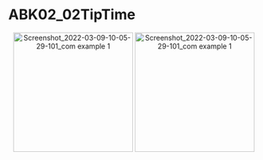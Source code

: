 # ABK02_02TipTime

<p align="center">
<img width="240" alt="Screenshot_2022-03-09-10-05-29-101_com example 1" src="https://user-images.githubusercontent.com/32328761/168967705-b226b4e5-27da-4c72-abab-61d78003b1f5.jpg">
  <img width="240" alt="Screenshot_2022-03-09-10-05-29-101_com example 1" src="https://user-images.githubusercontent.com/32328761/168967710-77a40b58-f17a-4b04-85ba-5b0f0ef2f987.jpg">
